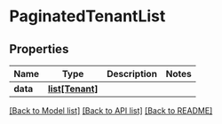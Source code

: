 # PaginatedTenantList

## Properties
Name | Type | Description | Notes
------------ | ------------- | ------------- | -------------
**data** | [**list[Tenant]**](Tenant.md) |  | 

[[Back to Model list]](../README.md#documentation-for-models) [[Back to API list]](../README.md#documentation-for-api-endpoints) [[Back to README]](../README.md)

